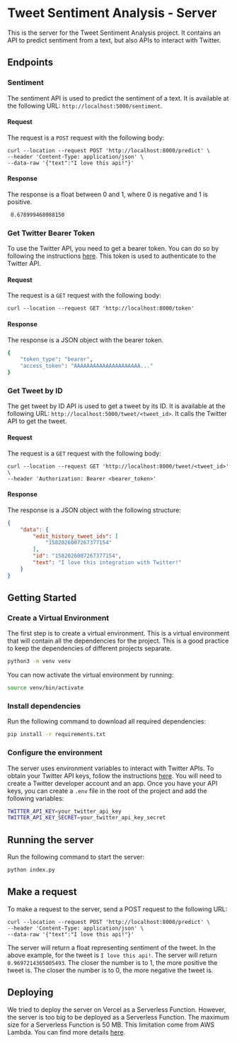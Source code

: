 # Tweet Sentiment Analysis - Server

This is the server for the Tweet Sentiment Analysis project. It contains an API to predict sentiment from a text, but also APIs to interact with Twitter.

## Endpoints

### Sentiment

The sentiment API is used to predict the sentiment of a text. It is available at the following URL: `http://localhost:5000/sentiment`.

#### Request

The request is a `POST` request with the following body:

```curl
curl --location --request POST 'http://localhost:8000/predict' \
--header 'Content-Type: application/json' \
--data-raw '{"text":"I love this api!"}'
```

#### Response

The response is a float between 0 and 1, where 0 is negative and 1 is positive.

```bash
 0.678999468088150
```

### Get Twitter Bearer Token

To use the Twitter API, you need to get a bearer token. You can do so by following the instructions [here](https://developer.twitter.com/en/docs/authentication/oauth-2-0/bearer-tokens). This token is used to authenticate to the Twitter API. 

#### Request

The request is a `GET` request with the following body:

```curl
curl --location --request GET 'http://localhost:8000/token'
```

#### Response

The response is a JSON object with the bearer token.

```bash
{
    "token_type": "bearer",
    "access_token": "AAAAAAAAAAAAAAAAAAAAA..."
}
```

### Get Tweet by ID

The get tweet by ID API is used to get a tweet by its ID. It is available at the following URL: `http://localhost:5000/tweet/<tweet_id>`. It calls the Twitter API to get the tweet.

#### Request

The request is a `GET` request with the following body:

```curl
curl --location --request GET 'http://localhost:8000/tweet/<tweet_id>' \
--header 'Authorization: Bearer <bearer_token>'
```

#### Response

The response is a JSON object with the following structure:

```json
{
    "data": {
        "edit_history_tweet_ids": [
            "1582026007267377154"
        ],
        "id": "1582026007267377154",
        "text": "I love this integration with Twitter!"
    }
}
```

## Getting Started

### Create a Virtual Environment

The first step is to create a virtual environment. This is a virtual environment that will contain all the dependencies for the project. This is a good practice to keep the dependencies of different projects separate.

```bash
python3 -m venv venv
```

You can now activate the virtual environment by running:

```bash
source venv/bin/activate
```

### Install dependencies

Run the following command to download all required dependencies:

```bash
pip install -r requirements.txt
```

### Configure the environment

The server uses environment variables to interact with Twitter APIs. To obtain your Twitter API keys, follow the instructions [here](https://developer.twitter.com/en/docs/basics/authentication/guides/access-tokens). You will need to create a Twitter developer account and an app. Once you have your API keys, you can create a `.env` file in the root of the project and add the following variables:

```bash
TWITTER_API_KEY=your_twitter_api_key
TWITTER_API_KEY_SECRET=your_twitter_api_key_secret
```

## Running the server

Run the following command to start the server:

```bash
python index.py
```

## Make a request

To make a request to the server, send a POST request to the following URL:

```curl
curl --location --request POST 'http://localhost:8000/predict' \
--header 'Content-Type: application/json' \
--data-raw '{"text":"I love this api!"}'
```

The server will return a float representing sentiment of the tweet. In the above example, for the tweet is `I love this api!`. The server will return `0.9697214365005493`. The closer the number is to 1, the more positive the tweet is. The closer the number is to 0, the more negative the tweet is.

## Deploying

We tried to deploy the server on Vercel as a Serverless Function. However, the server is too big to be deployed as a Serverless Function. The maximum size for a Serverless Function is 50 MB. This limitation come from AWS Lambda. You can find more details [here](https://docs.aws.amazon.com/lambda/latest/dg/gettingstarted-limits.html).
